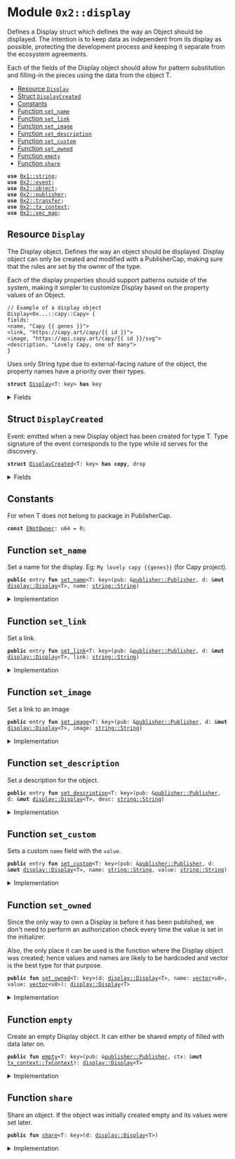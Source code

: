 
<a name="0x2_display"></a>

# Module `0x2::display`

Defines a Display struct which defines the way an Object
should be displayed. The intention is to keep data as independent
from its display as possible, protecting the development process
and keeping it separate from the ecosystem agreements.

Each of the fields of the Display object should allow for pattern
substitution and filling-in the pieces using the data from the object T.


-  [Resource `Display`](#0x2_display_Display)
-  [Struct `DisplayCreated`](#0x2_display_DisplayCreated)
-  [Constants](#@Constants_0)
-  [Function `set_name`](#0x2_display_set_name)
-  [Function `set_link`](#0x2_display_set_link)
-  [Function `set_image`](#0x2_display_set_image)
-  [Function `set_description`](#0x2_display_set_description)
-  [Function `set_custom`](#0x2_display_set_custom)
-  [Function `set_owned`](#0x2_display_set_owned)
-  [Function `empty`](#0x2_display_empty)
-  [Function `share`](#0x2_display_share)


<pre><code><b>use</b> <a href="">0x1::string</a>;
<b>use</b> <a href="event.md#0x2_event">0x2::event</a>;
<b>use</b> <a href="object.md#0x2_object">0x2::object</a>;
<b>use</b> <a href="publisher.md#0x2_publisher">0x2::publisher</a>;
<b>use</b> <a href="transfer.md#0x2_transfer">0x2::transfer</a>;
<b>use</b> <a href="tx_context.md#0x2_tx_context">0x2::tx_context</a>;
<b>use</b> <a href="vec_map.md#0x2_vec_map">0x2::vec_map</a>;
</code></pre>



<a name="0x2_display_Display"></a>

## Resource `Display`

The Display object. Defines the way an object should be
displayed. Display object can only be created and modified with
a PublisherCap, making sure that the rules are set by the owner
of the type.

Each of the display properties should support patterns outside
of the system, making it simpler to customize Display based
on the property values of an Object.
```
// Example of a display object
Display<0x...::capy::Capy> {
fields:
<name, "Capy {{ genes }}">
<link, "https://capy.art/capy/{{ id }}">
<image, "https://api.capy.art/capy/{{ id }}/svg">
<description, "Lovely Capy, one of many">
}
```

Uses only String type due to external-facing nature of the object,
the property names have a priority over their types.


<pre><code><b>struct</b> <a href="display.md#0x2_display_Display">Display</a>&lt;T: key&gt; <b>has</b> key
</code></pre>



<details>
<summary>Fields</summary>


<dl>
<dt>
<code>id: <a href="object.md#0x2_object_UID">object::UID</a></code>
</dt>
<dd>

</dd>
<dt>
<code>fields: <a href="vec_map.md#0x2_vec_map_VecMap">vec_map::VecMap</a>&lt;<a href="_String">string::String</a>, <a href="_String">string::String</a>&gt;</code>
</dt>
<dd>
 Contains fields for display. Currently supported
 fields are: name, link, image and description.
</dd>
</dl>


</details>

<a name="0x2_display_DisplayCreated"></a>

## Struct `DisplayCreated`

Event: emitted when a new Display object has been created for type T.
Type signature of the event corresponds to the type while id serves for
the discovery.


<pre><code><b>struct</b> <a href="display.md#0x2_display_DisplayCreated">DisplayCreated</a>&lt;T: key&gt; <b>has</b> <b>copy</b>, drop
</code></pre>



<details>
<summary>Fields</summary>


<dl>
<dt>
<code>id: <a href="object.md#0x2_object_ID">object::ID</a></code>
</dt>
<dd>

</dd>
</dl>


</details>

<a name="@Constants_0"></a>

## Constants


<a name="0x2_display_ENotOwner"></a>

For when T does not belong to package in PublisherCap.


<pre><code><b>const</b> <a href="display.md#0x2_display_ENotOwner">ENotOwner</a>: u64 = 0;
</code></pre>



<a name="0x2_display_set_name"></a>

## Function `set_name`

Set a name for the display.
Eg: <code>My lovely capy {{genes}}</code> (for Capy project).


<pre><code><b>public</b> entry <b>fun</b> <a href="display.md#0x2_display_set_name">set_name</a>&lt;T: key&gt;(pub: &<a href="publisher.md#0x2_publisher_Publisher">publisher::Publisher</a>, d: &<b>mut</b> <a href="display.md#0x2_display_Display">display::Display</a>&lt;T&gt;, name: <a href="_String">string::String</a>)
</code></pre>



<details>
<summary>Implementation</summary>


<pre><code>entry <b>public</b> <b>fun</b> <a href="display.md#0x2_display_set_name">set_name</a>&lt;T: key&gt;(pub: &Publisher, d: &<b>mut</b> <a href="display.md#0x2_display_Display">Display</a>&lt;T&gt;, name: String) {
    <b>assert</b>!(is_package&lt;T&gt;(pub), <a href="display.md#0x2_display_ENotOwner">ENotOwner</a>);
    <a href="vec_map.md#0x2_vec_map_insert">vec_map::insert</a>(&<b>mut</b> d.fields, utf8(b"name"), name)
}
</code></pre>



</details>

<a name="0x2_display_set_link"></a>

## Function `set_link`

Set a link.


<pre><code><b>public</b> entry <b>fun</b> <a href="display.md#0x2_display_set_link">set_link</a>&lt;T: key&gt;(pub: &<a href="publisher.md#0x2_publisher_Publisher">publisher::Publisher</a>, d: &<b>mut</b> <a href="display.md#0x2_display_Display">display::Display</a>&lt;T&gt;, link: <a href="_String">string::String</a>)
</code></pre>



<details>
<summary>Implementation</summary>


<pre><code>entry <b>public</b> <b>fun</b> <a href="display.md#0x2_display_set_link">set_link</a>&lt;T: key&gt;(pub: &Publisher, d: &<b>mut</b> <a href="display.md#0x2_display_Display">Display</a>&lt;T&gt;, link: String) {
    <b>assert</b>!(is_package&lt;T&gt;(pub), <a href="display.md#0x2_display_ENotOwner">ENotOwner</a>);
    <a href="vec_map.md#0x2_vec_map_insert">vec_map::insert</a>(&<b>mut</b> d.fields, utf8(b"link"), link)
}
</code></pre>



</details>

<a name="0x2_display_set_image"></a>

## Function `set_image`

Set a link to an image


<pre><code><b>public</b> entry <b>fun</b> <a href="display.md#0x2_display_set_image">set_image</a>&lt;T: key&gt;(pub: &<a href="publisher.md#0x2_publisher_Publisher">publisher::Publisher</a>, d: &<b>mut</b> <a href="display.md#0x2_display_Display">display::Display</a>&lt;T&gt;, image: <a href="_String">string::String</a>)
</code></pre>



<details>
<summary>Implementation</summary>


<pre><code>entry <b>public</b> <b>fun</b> <a href="display.md#0x2_display_set_image">set_image</a>&lt;T: key&gt;(pub: &Publisher, d: &<b>mut</b> <a href="display.md#0x2_display_Display">Display</a>&lt;T&gt;, image: String) {
    <b>assert</b>!(is_package&lt;T&gt;(pub), <a href="display.md#0x2_display_ENotOwner">ENotOwner</a>);
    <a href="vec_map.md#0x2_vec_map_insert">vec_map::insert</a>(&<b>mut</b> d.fields, utf8(b"image"), image)
}
</code></pre>



</details>

<a name="0x2_display_set_description"></a>

## Function `set_description`

Set a description for the object.


<pre><code><b>public</b> entry <b>fun</b> <a href="display.md#0x2_display_set_description">set_description</a>&lt;T: key&gt;(pub: &<a href="publisher.md#0x2_publisher_Publisher">publisher::Publisher</a>, d: &<b>mut</b> <a href="display.md#0x2_display_Display">display::Display</a>&lt;T&gt;, desc: <a href="_String">string::String</a>)
</code></pre>



<details>
<summary>Implementation</summary>


<pre><code>entry <b>public</b> <b>fun</b> <a href="display.md#0x2_display_set_description">set_description</a>&lt;T: key&gt;(pub: &Publisher, d: &<b>mut</b> <a href="display.md#0x2_display_Display">Display</a>&lt;T&gt;, desc: String) {
    <b>assert</b>!(is_package&lt;T&gt;(pub), <a href="display.md#0x2_display_ENotOwner">ENotOwner</a>);
    <a href="vec_map.md#0x2_vec_map_insert">vec_map::insert</a>(&<b>mut</b> d.fields, utf8(b"description"), desc)
}
</code></pre>



</details>

<a name="0x2_display_set_custom"></a>

## Function `set_custom`

Sets a custom <code>name</code> field with the <code>value</code>.


<pre><code><b>public</b> entry <b>fun</b> <a href="display.md#0x2_display_set_custom">set_custom</a>&lt;T: key&gt;(pub: &<a href="publisher.md#0x2_publisher_Publisher">publisher::Publisher</a>, d: &<b>mut</b> <a href="display.md#0x2_display_Display">display::Display</a>&lt;T&gt;, name: <a href="_String">string::String</a>, value: <a href="_String">string::String</a>)
</code></pre>



<details>
<summary>Implementation</summary>


<pre><code>entry <b>public</b> <b>fun</b> <a href="display.md#0x2_display_set_custom">set_custom</a>&lt;T: key&gt;(pub: &Publisher, d: &<b>mut</b> <a href="display.md#0x2_display_Display">Display</a>&lt;T&gt;, name: String, value: String) {
    <b>assert</b>!(is_package&lt;T&gt;(pub), <a href="display.md#0x2_display_ENotOwner">ENotOwner</a>);
    <a href="vec_map.md#0x2_vec_map_insert">vec_map::insert</a>(&<b>mut</b> d.fields, name, value)
}
</code></pre>



</details>

<a name="0x2_display_set_owned"></a>

## Function `set_owned`

Since the only way to own a Display is before it has been published,
we don't need to perform an authorization check every time the value is
set in the initializer.

Also, the only place it can be used is the function where the Display
object was created; hence values and names are likely to be hardcoded and
vector<u8> is the best type for that purpose.


<pre><code><b>public</b> <b>fun</b> <a href="display.md#0x2_display_set_owned">set_owned</a>&lt;T: key&gt;(d: <a href="display.md#0x2_display_Display">display::Display</a>&lt;T&gt;, name: <a href="">vector</a>&lt;u8&gt;, value: <a href="">vector</a>&lt;u8&gt;): <a href="display.md#0x2_display_Display">display::Display</a>&lt;T&gt;
</code></pre>



<details>
<summary>Implementation</summary>


<pre><code><b>public</b> <b>fun</b> <a href="display.md#0x2_display_set_owned">set_owned</a>&lt;T: key&gt;(d: <a href="display.md#0x2_display_Display">Display</a>&lt;T&gt;, name: <a href="">vector</a>&lt;u8&gt;, value: <a href="">vector</a>&lt;u8&gt;): <a href="display.md#0x2_display_Display">Display</a>&lt;T&gt; {
    <a href="vec_map.md#0x2_vec_map_insert">vec_map::insert</a>(&<b>mut</b> d.fields, utf8(name), utf8(value));
    d
}
</code></pre>



</details>

<a name="0x2_display_empty"></a>

## Function `empty`

Create an empty Display object. It can either be
shared empty of filled with data later on.


<pre><code><b>public</b> <b>fun</b> <a href="display.md#0x2_display_empty">empty</a>&lt;T: key&gt;(pub: &<a href="publisher.md#0x2_publisher_Publisher">publisher::Publisher</a>, ctx: &<b>mut</b> <a href="tx_context.md#0x2_tx_context_TxContext">tx_context::TxContext</a>): <a href="display.md#0x2_display_Display">display::Display</a>&lt;T&gt;
</code></pre>



<details>
<summary>Implementation</summary>


<pre><code><b>public</b> <b>fun</b> <a href="display.md#0x2_display_empty">empty</a>&lt;T: key&gt;(pub: &Publisher, ctx: &<b>mut</b> TxContext): <a href="display.md#0x2_display_Display">Display</a>&lt;T&gt; {
    <b>assert</b>!(is_package&lt;T&gt;(pub), <a href="display.md#0x2_display_ENotOwner">ENotOwner</a>);

    <b>let</b> uid = <a href="object.md#0x2_object_new">object::new</a>(ctx);

    <a href="event.md#0x2_event_emit">event::emit</a>(<a href="display.md#0x2_display_DisplayCreated">DisplayCreated</a>&lt;T&gt; {
        id: <a href="object.md#0x2_object_uid_to_inner">object::uid_to_inner</a>(&uid)
    });

    <a href="display.md#0x2_display_Display">Display</a> {
        id: uid,
        fields: <a href="vec_map.md#0x2_vec_map_empty">vec_map::empty</a>()
    }
}
</code></pre>



</details>

<a name="0x2_display_share"></a>

## Function `share`

Share an object. If the object was initially created
empty and its values were set later.


<pre><code><b>public</b> <b>fun</b> <a href="display.md#0x2_display_share">share</a>&lt;T: key&gt;(d: <a href="display.md#0x2_display_Display">display::Display</a>&lt;T&gt;)
</code></pre>



<details>
<summary>Implementation</summary>


<pre><code><b>public</b> <b>fun</b> <a href="display.md#0x2_display_share">share</a>&lt;T: key&gt;(d: <a href="display.md#0x2_display_Display">Display</a>&lt;T&gt;) {
    <a href="transfer.md#0x2_transfer_share_object">transfer::share_object</a>(d);
}
</code></pre>



</details>
